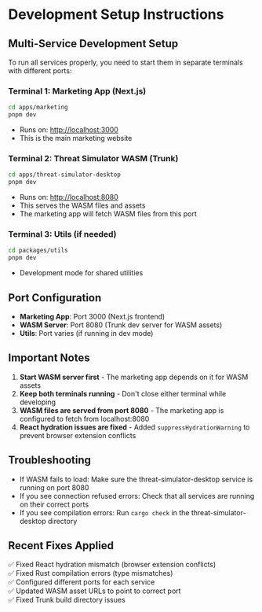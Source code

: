 # Development Setup Instructions

## Multi-Service Development Setup

To run all services properly, you need to start them in separate terminals with
different ports:

### Terminal 1: Marketing App (Next.js)

```bash
cd apps/marketing
pnpm dev
```

- Runs on: [http://localhost:3000](http://localhost:3000)
- This is the main marketing website

### Terminal 2: Threat Simulator WASM (Trunk)

```bash
cd apps/threat-simulator-desktop
pnpm dev
```

- Runs on: [http://localhost:8080](http://localhost:8080)
- This serves the WASM files and assets
- The marketing app will fetch WASM files from this port

### Terminal 3: Utils (if needed)

```bash
cd packages/utils
pnpm dev
```

- Development mode for shared utilities

## Port Configuration

- **Marketing App**: Port 3000 (Next.js frontend)
- **WASM Server**: Port 8080 (Trunk dev server for WASM assets)
- **Utils**: Port varies (if running in dev mode)

## Important Notes

1. **Start WASM server first** - The marketing app depends on it for WASM assets
2. **Keep both terminals running** - Don't close either terminal while
   developing
3. **WASM files are served from port 8080** - The marketing app is configured to
   fetch from localhost:8080
4. **React hydration issues are fixed** - Added `suppressHydrationWarning` to
   prevent browser extension conflicts

## Troubleshooting

- If WASM fails to load: Make sure the threat-simulator-desktop service is
  running on port 8080
- If you see connection refused errors: Check that all services are running on
  their correct ports
- If you see compilation errors: Run `cargo check` in the
  threat-simulator-desktop directory

## Recent Fixes Applied

✅ Fixed React hydration mismatch (browser extension conflicts)  
✅ Fixed Rust compilation errors (type mismatches)  
✅ Configured different ports for each service  
✅ Updated WASM asset URLs to point to correct port  
✅ Fixed Trunk build directory issues
